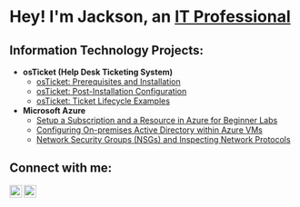 ### <h1>Hey! I'm Jackson, an <a href="https://www.linkedin.com/in/jackson-malmstrom-a38080233/">IT Professional</a></h1>

<h2> Information Technology Projects:</h2>

- <b>osTicket (Help Desk Ticketing System)</b>
  - [osTicket: Prerequisites and Installation](https://github.com/jacksonmalms/osticket-prereqs)
  - [osTicket: Post-Installation Configuration](https://github.com/jacksonmalms/post-install-config)
  - [osTicket: Ticket Lifecycle Examples](https://github.com/jacksonmalms/ticket-lifecycle)
- <b>Microsoft Azure</b>
  - [Setup a Subscription and a Resource in Azure for Beginner Labs](https://github.com/jacksonmalms/setup-azure-sub-and-resource)
  - [Configuring On-premises Active Directory within Azure VMs](https://github.com/jacksonmalms/configure-ad)
  - [Network Security Groups (NSGs) and Inspecting Network Protocols](https://github.com/jacksonmalms/azure-network-protocols)

<h2> Connect with me:</h2>

[<img align="left" alt="Josh | Twitter" width="22px" src="https://cdn.jsdelivr.net/npm/simple-icons@v3/icons/twitter.svg" />][twitter]
[<img align="left" alt="Josh | LinkedIn" width="22px" src="https://cdn.jsdelivr.net/npm/simple-icons@v3/icons/linkedin.svg" />][linkedin]

[twitter]: https://twitter.com/jackson_malms
[linkedin]: https://www.linkedin.com/in/jackson-malmstrom-a38080233/
